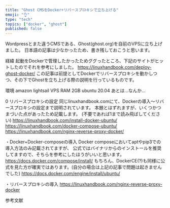 ```yaml
---
title: "Ghost CMSをDocker+リバースプロキシで立ち上げる"
emoji: "👌"
type: "tech"
topics: ["docker", "ghost"]
published: false
---
```


Wordpressとまた違うCMSである、Ghost(ghost.org)を自前のVPSに立ち上げました。
日本語の記事は少なかったため、書き残しておこうと思います。

経緯
起動をDockerで管理したかったためググったところ、下記のサイトがヒットしたのでそれを参考にしました。
https://linuxhandbook.com/deploy-ghost-docker/
この記事は前提としてDockerでリバースプロキシを動かしつつ、その下でGhostを立ち上げる際の説明を行っているものです。

環境
amazon lightsail VPS RAM 2GB
ubuntu 20.04
あとは…なんか…

0 リバースプロキシの設定
同じlinuxhandbook.comにて、Dockerの導入～リバースプロキシの設定まで説明されています。
本題とはずれますが、いくつかつまづいた点があったため記載します。
(不要であれば1まで読み飛ばしてください)
https://linuxhandbook.com/install-docker-ubuntu/
https://linuxhandbook.com/docker-compose-ubuntu/
https://linuxhandbook.com/nginx-reverse-proxy-docker/

・Docker+Docker-composeの導入
Docker composeにおいてaptやpip3での導入方法のみ記載されてますが、
公式ではバイナリからのインストールを推奨してますので、そちらを参考にしたほうがいいと思います。
https://docs.docker.com/compose/install/
もちろん、DockerCE(?)も同様に公式を見た方が確実ではあります。(自分の場合は上記の記事で問題は起きませんでした)
https://docs.docker.com/engine/install/ubuntu/

・リバースプロキシの導入
https://linuxhandbook.com/nginx-reverse-proxy-docker


参考文献
